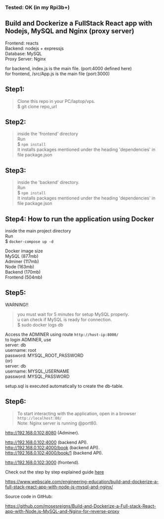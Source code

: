 ### Tested: OK (in my Rpi3b+)

## Build and Dockerize a FullStack React app with Nodejs, MySQL and Nginx (proxy server)



Frontend: reacts     
Backend: nodejs + expressjs    
Database: MySQL    
Proxy Server: Nginx      
    
for backend, index.js is the main file. (port:4000 defined here)   
for frontend, /src/App.js is the main file (port:3000)   
     
## Step1:
> Clone this repo in your PC/laptop/vps.   
$ git clone repo_url

## Step2:
> inside the 'frontend' directory    
Run   
$ `npm install`   
It installs packages mentioned under the heading 'dependencies' in file package.json

## Step3:
> inside the 'backend' directory.  
Run   
$ `npm install`   
It installs packages mentioned under the heading 'dependencies' in file package.json

## Step4: How to run the application using Docker
      

       
inside the main project directory  
Run   
$ `docker-compose up -d`   

      
Docker image size   
MySQL (877mb)    
Adminer (117mb)     
Node (163mb)     
Backend (170mb)   
Frontend (504mb)     
     

## Step5:

WARNING!!    
> you must wait for 5 minutes for setup MySQL properly.   
> u can check if MySQL is ready for connection.   
> $ sudo docker logs db   

Access the ADMINER using route    `http://host-ip:8000/`    
to login ADMINER, use    
server: db   
username: root   
password: MYSQL_ROOT_PASSWORD    
(or)    
server: db   
username: MYSQL_USERNAME  
password: MYSQL_PASSWORD    
      
setup.sql is executed automatically to create the db-table.      
        
      
## Step6:
> To start interacting with the application, open in a browser     
`http://localhost:80/`    
Note: Nginx server is running @port80.



http://192.168.0.102:8080 (Adminer).    

http://192.168.0.102:4000 (backend API).    
http://192.168.0.102:4000/book (backend API).     
http://192.168.0.102:4000/book/1 (backend API).    
    
http://192.168.0.102:3000 (frontend).   
    
Check out the step by step explained guide [here](https://www.webscale.com/engineering-education/build-and-dockerize-a-full-stack-react-app-with-nodejs-and-nginx/)


https://www.webscale.com/engineering-education/build-and-dockerize-a-full-stack-react-app-with-node-js-mysql-and-nginx/

Source code in GitHub:

https://github.com/mosesreigns/Build-and-Dockerize-a-Full-stack-React-app-with-Node.js-MySQL-and-Nginx-for-reverse-proxy


